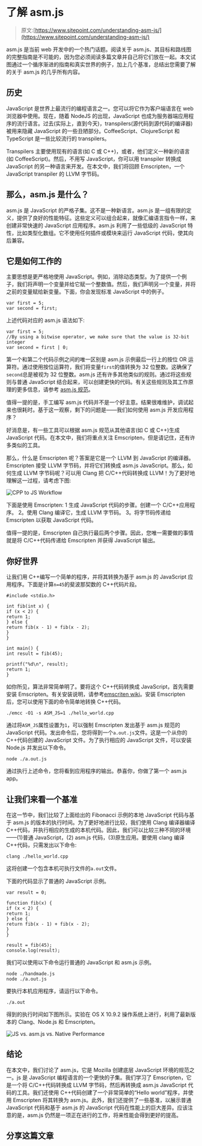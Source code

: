 # 了解 asm.js

> 原文:[https://www.sitepoint.com/understanding-asm-js/](https://www.sitepoint.com/understanding-asm-js/)

asm.js 是当前 web 开发中的一个热门话题。阅读关于 asm.js、其目标和路线图的完整指南是不可能的，因为您必须阅读多篇文章并自己将它们放在一起。本文试图通过一个循序渐进的指南和真实世界的例子，加上几个基准，总结出您需要了解的关于 asm.js 的几乎所有内容。

## 历史

JavaScript 是世界上最流行的编程语言之一。您可以将它作为客户端语言在 web 浏览器中使用。现在，随着 NodeJS 的出现，JavaScript 也成为服务器端应用程序的流行语言。过去(实际上，直到今天)，transpilers(源代码到源代码的编译器)被用来隐藏 JavaScript 的一些丑陋部分。CoffeeScript、ClojureScript 和 TypeScript 是一些比较流行的 transpilers。

Transpilers 主要使用现有的语言(如 C 或 C++)，或者，他们定义一种新的语言(如 CoffeeScript)。然后，不用写 JavaScript，你可以用 transpiler 转换成 JavaScript 的另一种语言来开发。在本文中，我们将回顾 Emscripten，一个 JavaScript transpiler 的 LLVM 字节码。

## 那么，asm.js 是什么？

asm.js 是 JavaScript 的严格子集。这不是一种新语言。asm.js 是一组有限的定义，提供了良好的性能特征。这些定义可以组合起来，就像汇编语言指令一样，来创建非常快速的 JavaScript 应用程序。asm.js 利用了一些低级的 JavaScript 特性，比如类型化数组。它不使用任何插件或模块来运行 JavaScript 代码，使其向后兼容。

## 它是如何工作的

主要思想是更严格地使用 JavaScript。例如，消除动态类型。为了提供一个例子，我们将声明一个变量并给它赋一个整数值。然后，我们声明另一个变量，并将之前的变量赋给新变量。下面，你会发现标准 JavaScript 中的例子。

```
var first = 5;
var second = first;
```

上述代码对应的 asm.js 语法如下:

```
var first = 5;
//By using a bitwise operator, we make sure that the value is 32-bit integer
var second = first | 0;
```

第一个和第二个代码示例之间的唯一区别是 asm.js 示例最后一行上的按位 OR 运算符。通过使用按位运算符，我们将变量`first`的值转换为 32 位整数。这确保了`second`总是被视为 32 位整数。asm.js 还有许多其他类似的规则。通过将这些规则与普通 JavaScript 结合起来，可以创建更快的代码。有关这些规则及其工作原理的更多信息，请参考 [asm.js 规范](http://asmjs.org/spec/latest/)。

值得一提的是，手工编写 asm.js 代码并不是一个好主意。结果很难维护，调试起来也很耗时。基于这一观察，剩下的问题是——我们如何使用 asm.js 开发应用程序？

好消息是，有一些工具可以根据 asm.js 规范从其他语言(如 C 或 C++)生成 JavaScript 代码。在本文中，我们将重点关注 Emscripten，但是请记住，还有许多类似的工具。

那么，什么是 Emscripten 呢？答案是它是一个 LLVM 到 JavaScript 的编译器。Emscripten 接受 LLVM 字节码，并将它们转换成 asm.js JavaScript。那么，如何生成 LLVM 字节码呢？可以用 Clang 把 C/C++代码转换成 LLVM！为了更好地理解这一过程，请考虑下图:

![CPP to JS Workflow](../Images/c5269e8611c31df46c1b7e31120148b4.png)

下面是使用 Emscripten:
1 生成 JavaScript 代码的步骤。创建一个 C/C++应用程序。
2。使用 Clang 编译它，生成 LLVM 字节码。
3。将字节码传递给 Emscripten 以获取 JavaScript 代码。

值得一提的是，Emscripten 自己执行最后两个步骤。因此，您唯一需要做的事情就是将 C/C++代码传递给 Emscripten 并获得 JavaScript 输出。

## 你好世界

让我们用 C++编写一个简单的程序，并将其转换为基于 asm.js 的 JavaScript 应用程序。下面是计算`n=45`的斐波那契数的 C++代码片段。

```
#include <stdio.h>

int fib(int x) {
if (x < 2) {
return 1;
} else {
return fib(x - 1) + fib(x - 2);
}
}

int main() {
int result = fib(45);

printf("%d\n", result);
return 1;
}
```

如你所见，算法非常简单明了。要将这个 C++代码转换成 JavaScript，首先需要安装 Emscripten。有关安装说明，请参考[emscriten wiki](https://github.com/kripken/emscripten/wiki)。安装 Emscripten 后，您可以使用下面的命令简单地转换 C++代码。

```
./emcc -O1 -s ASM_JS=1 ./hello_world.cpp
```

通过将`ASM_JS`属性设置为`1`，可以强制 Emscripten 发出基于 asm.js 规范的 JavaScript 代码。发出命令后，您将得到一个`a.out.js`文件。这是一个从你的 C++代码创建的 JavaScript 文件。为了执行相应的 JavaScript 文件，可以安装 Node.js 并发出以下命令。

```
node ./a.out.js
```

通过执行上述命令，您将看到应用程序的输出。恭喜你，你做了第一个 asm.js app。

## 让我们来看一个基准

在这一节中，我们比较了上面给出的 Fibonacci 示例的本地 JavaScript 代码与基于 asm.js 的版本的执行时间。为了更好地进行比较，我们使用 Clang 编译器编译 C++代码，并执行相应的生成的本机代码。因此，我们可以比较三种不同的环境——(1)普通 JavaScript，(2) asm.js 代码，(3)原生应用。要使用 clang 编译 C++代码，只需发出以下命令:

```
clang ./hello_world.cpp
```

这将创建一个包含本机可执行文件的`a.out`文件。

下面的代码显示了普通的 JavaScript 示例。

```
var result = 0;

function fib(x) {
if (x < 2) {
return 1;
} else {
return fib(x - 1) + fib(x - 2);
}
}

result = fib(45);
console.log(result);
```

我们可以使用以下命令运行普通的 JavaScript 和 asm.js 示例。

```
node ./handmade.js
node ./a.out.js
```

要执行本机应用程序，请运行以下命令。

```
./a.out
```

得到的执行时间如下图所示。实验在 OS X 10.9.2 操作系统上进行，利用了最新版本的 Clang、Node.js 和 Emscripten。

![JS vs. asm.js vs. Native Performance](../Images/631583cfc950118e780df4c837fb9b65.png)

## 结论

在本文中，我们讨论了 asm.js，它是 Mozilla 创建底层 JavaScript 环境的规范之一。js 是 JavaScript 编程语言的一个更快的子集。我们学习了 Emscripten，它是一个将 C/C++代码转换成 LLVM 字节码，然后再转换成 asm.js JavaScript 代码的工具。我们还使用 C++代码创建了一个非常简单的“Hello world”程序，并使用 Emscripten 将其转换为 asm.js。此外，我们还提供了一些基准，以展示普通 JavaScript 代码和基于 asm.js 的 JavaScript 代码在性能上的巨大差异。应该注意的是，asm.js 仍然是一项正在进行的工作，将来性能会得到更好的提高。

## 分享这篇文章